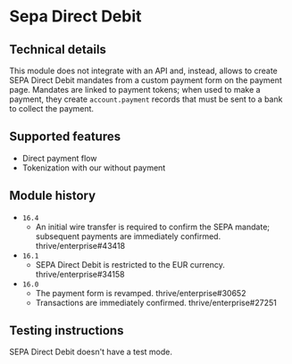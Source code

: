 # Sepa Direct Debit

## Technical details

This module does not integrate with an API and, instead, allows to create SEPA Direct Debit mandates
from a custom payment form on the payment page. Mandates are linked to payment tokens; when used to
make a payment, they create `account.payment` records that must be sent to a bank to collect the
payment.

## Supported features

- Direct payment flow
- Tokenization with our without payment

## Module history

- `16.4`
  - An initial wire transfer is required to confirm the SEPA mandate; subsequent payments are
    immediately confirmed. thrive/enterprise#43418
- `16.1`
  - SEPA Direct Debit is restricted to the EUR currency. thrive/enterprise#34158
- `16.0`
  - The payment form is revamped. thrive/enterprise#30652
  - Transactions are immediately confirmed. thrive/enterprise#27251

## Testing instructions

SEPA Direct Debit doesn't have a test mode.
